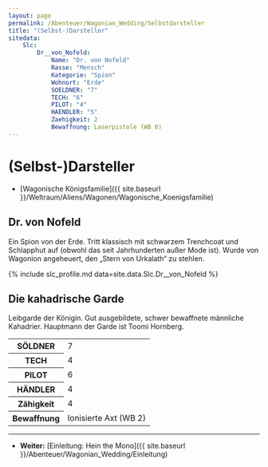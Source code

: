 ```yaml
---
layout: page
permalink: /Abenteuer/Wagonian_Wedding/Selbstdarsteller
title: "(Selbst-)Darsteller"
sitedata:
    Slc:
        Dr__von_Nofeld:
            Name: "Dr. von Nofeld"
            Rasse: "Mensch"
            Kategorie: "Spion"
            Wohnort: "Erde"
            SOELDNER: "7"
            TECH: "6"
            PILOT: "4"
            HAENDLER: "5"
            Zaehigkeit: 2
            Bewaffnung: Laserpistole (WB 0)
---
```


# (Selbst-)Darsteller

- [Wagonische Königsfamilie]({{ site.baseurl }}/Weltraum/Aliens/Wagonen/Wagonische_Koenigsfamilie)

## Dr. von Nofeld

Ein Spion von der Erde. Tritt klassisch mit schwarzem Trenchcoat und Schlapphut auf (obwohl das seit Jahrhunderten außer Mode ist). Wurde von Wagonion angeheuert, den „Stern von Urkalath“ zu stehlen.

{% include slc_profile.md data=site.data.Slc.Dr__von_Nofeld %}

## Die kahadrische Garde

Leibgarde der Königin. Gut ausgebildete, schwer bewaffnete männliche Kahadrier. Hauptmann der Garde ist Toomi Hornberg.

<table>
<tbody>
<tr><th>SÖLDNER</th><td>7</td></tr>
<tr><th>TECH</th><td>4</td></tr>
<tr><th>PILOT</th><td>6</td></tr>
<tr><th>HÄNDLER</th><td>4</td></tr>
<tr><th>Zähigkeit</th><td colspan="3" rowspan="1">4</td></tr>
<tr><th>Bewaffnung</th><td colspan="3" rowspan="1">Ionisierte Axt (WB 2)</td></tr>
</tbody>
</table>

***

- **Weiter:** [Einleitung: Hein the Mono]({{ site.baseurl }}/Abenteuer/Wagonian_Wedding/Einleitung)
